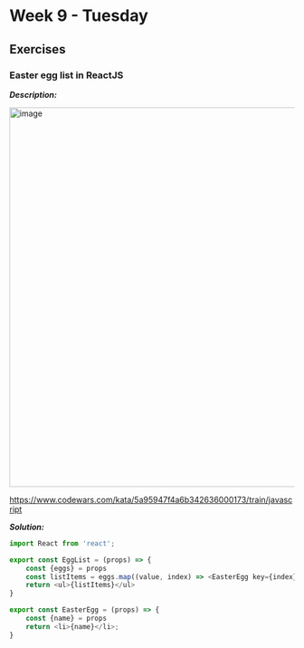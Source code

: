 # Week 9 - Tuesday


## Exercises

### Easter egg list in ReactJS

***Description:***

<img width="670" alt="image" src="https://user-images.githubusercontent.com/86013814/173959054-673f0e0c-c1fd-43d6-b76d-26315b93e296.png">

https://www.codewars.com/kata/5a95947f4a6b342636000173/train/javascript

***Solution:***

```javascript
import React from 'react';

export const EggList = (props) => {
    const {eggs} = props
    const listItems = eggs.map((value, index) => <EasterEgg key={index} name={value}/>)
    return <ul>{listItems}</ul>
}

export const EasterEgg = (props) => {
    const {name} = props
    return <li>{name}</li>;
}
```



